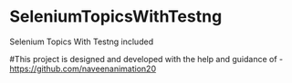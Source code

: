 # SeleniumTopicsWithTestng
Selenium Topics With Testng included

#This project is designed and developed with the help and guidance of - https://github.com/naveenanimation20
